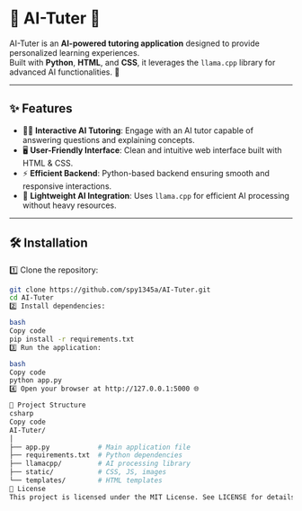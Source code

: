 # 🤖 AI-Tuter 🌟

AI-Tuter is an **AI-powered tutoring application** designed to provide personalized learning experiences.  
Built with **Python**, **HTML**, and **CSS**, it leverages the `llama.cpp` library for advanced AI functionalities. 🚀

---

## ✨ Features

- 🧑‍🏫 **Interactive AI Tutoring**: Engage with an AI tutor capable of answering questions and explaining concepts.  
- 🖥️ **User-Friendly Interface**: Clean and intuitive web interface built with HTML & CSS.  
- ⚡ **Efficient Backend**: Python-based backend ensuring smooth and responsive interactions.  
- 🐍 **Lightweight AI Integration**: Uses `llama.cpp` for efficient AI processing without heavy resources.  

---

## 🛠️ Installation

1️⃣ Clone the repository:

```bash
git clone https://github.com/spy1345a/AI-Tuter.git
cd AI-Tuter
2️⃣ Install dependencies:

bash
Copy code
pip install -r requirements.txt
3️⃣ Run the application:

bash
Copy code
python app.py
4️⃣ Open your browser at http://127.0.0.1:5000 🌐

📁 Project Structure
csharp
Copy code
AI-Tuter/
│
├── app.py            # Main application file
├── requirements.txt  # Python dependencies
├── llamacpp/         # AI processing library
├── static/           # CSS, JS, images
└── templates/        # HTML templates
📝 License
This project is licensed under the MIT License. See LICENSE for details. 📜
